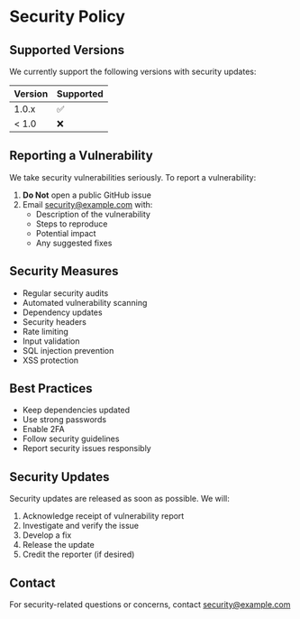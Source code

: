 # Security Policy

## Supported Versions

We currently support the following versions with security updates:

| Version | Supported          |
| ------- | ------------------ |
| 1.0.x   | :white_check_mark: |
| < 1.0   | :x:                |

## Reporting a Vulnerability

We take security vulnerabilities seriously. To report a vulnerability:

1. **Do Not** open a public GitHub issue
2. Email [security@example.com](mailto:security@example.com) with:
   - Description of the vulnerability
   - Steps to reproduce
   - Potential impact
   - Any suggested fixes

## Security Measures

- Regular security audits
- Automated vulnerability scanning
- Dependency updates
- Security headers
- Rate limiting
- Input validation
- SQL injection prevention
- XSS protection

## Best Practices

- Keep dependencies updated
- Use strong passwords
- Enable 2FA
- Follow security guidelines
- Report security issues responsibly

## Security Updates

Security updates are released as soon as possible. We will:

1. Acknowledge receipt of vulnerability report
2. Investigate and verify the issue
3. Develop a fix
4. Release the update
5. Credit the reporter (if desired)

## Contact

For security-related questions or concerns, contact [security@example.com](mailto:security@example.com)
